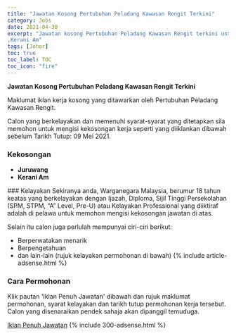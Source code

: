 ```yaml
---
title: "Jawatan Kosong Pertubuhan Peladang Kawasan Rengit Terkini" 
category: Jobs 
date: 2021-04-30 
excerpt: "Jawatan kosong Pertubuhan Peladang Kawasan Rengit terkini untuk kekosongan Juruwang 
,Kerani Am" 
tags: [Johor] 
toc: true 
toc_label: TOC 
toc_icon: "fire" 
--- 
```


**Jawatan Kosong Pertubuhan Peladang Kawasan Rengit Terkini**

Maklumat iklan kerja kosong yang ditawarkan oleh Pertubuhan Peladang Kawasan Rengit. 

Calon yang berkelayakan dan memenuhi syarat-syarat yang ditetapkan sila memohon untuk mengisi kekosongan kerja seperti yang diiklankan dibawah sebelum Tarikh Tutup: 09 Mei 2021. 
### Kekosongan 
<ul>
<li>
<div><b>Juruwang&#160;</b></div>
</li>
<li><strong>Kerani Am&#160;</strong></li>
</ul> 
### Kelayakan 
Sekiranya anda, Warganegara Malaysia, berumur 18 tahun keatas yang berkelayakan dengan Ijazah, Diploma, Sijil Tinggi Persekolahan (SPM, STPM, “A” Level, Pre-U) atau Kelayakan Professional yang diiktiraf adalah di pelawa untuk memohon mengisi kekosongan jawatan di atas.

Selain itu calon juga perlulah mempunyai ciri-ciri berikut:
- Berperwatakan menarik
- Berpengetahuan
- dan lain-lain (rujuk kelayakan permohonan di bawah) 
{% include article-adsense.html %} 
### Cara Permohonan 
Klik pautan 'Iklan Penuh Jawatan' dibawah dan rujuk maklumat permohonan, syarat kelayakan dan tarikh tutup permohonan kerja tersebut.
Calon yang disenaraikan pendek sahaja akan dipanggil temuduga.

<a href="http://infokerjaya.org/pertubuhan-peladang-kawasan-rengit/" class="btn btn--info" target="_blank" rel="nofollow noopenner">Iklan Penuh Jawatan</a> 
{% include 300-adsense.html %} 
